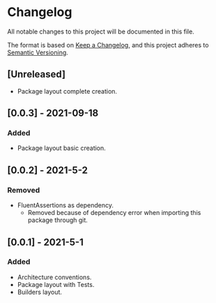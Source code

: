 # Changelog
All notable changes to this project will be documented in this file.

The format is based on [Keep a Changelog](https://keepachangelog.com/en/1.0.0/),
and this project adheres to [Semantic Versioning](https://semver.org/spec/v2.0.0.html).

## [Unreleased]
- Package layout complete creation.

## [0.0.3] - 2021-09-18
### Added
- Package layout basic creation.

## [0.0.2] - 2021-5-2
### Removed
- FluentAssertions as dependency.
  - Removed because of dependency error when importing this package through git.

## [0.0.1] - 2021-5-1
### Added
- Architecture conventions.
- Package layout with Tests.
- Builders layout.
